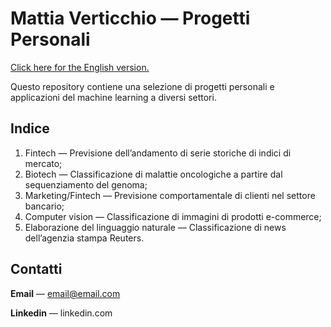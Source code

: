 # Mattia Verticchio — Progetti Personali
[Click here for the English version.](https://github.com/MattiaVerticchio/PersonalProjects/blob/master/README_EN.md)

Questo repository contiene una selezione di progetti personali e applicazioni del machine learning a diversi settori.

## Indice
1. Fintech — Previsione dell’andamento di serie storiche di indici di mercato;
1. Biotech — Classificazione di malattie oncologiche a partire dal sequenziamento del genoma;
1. Marketing/Fintech — Previsione comportamentale di clienti nel settore bancario;
1. Computer vision — Classificazione di immagini di prodotti e-commerce;
1. Elaborazione del linguaggio naturale — Classificazione di news dell’agenzia stampa Reuters.

## Contatti
**Email** — email@email.com

**Linkedin** — linkedin.com
